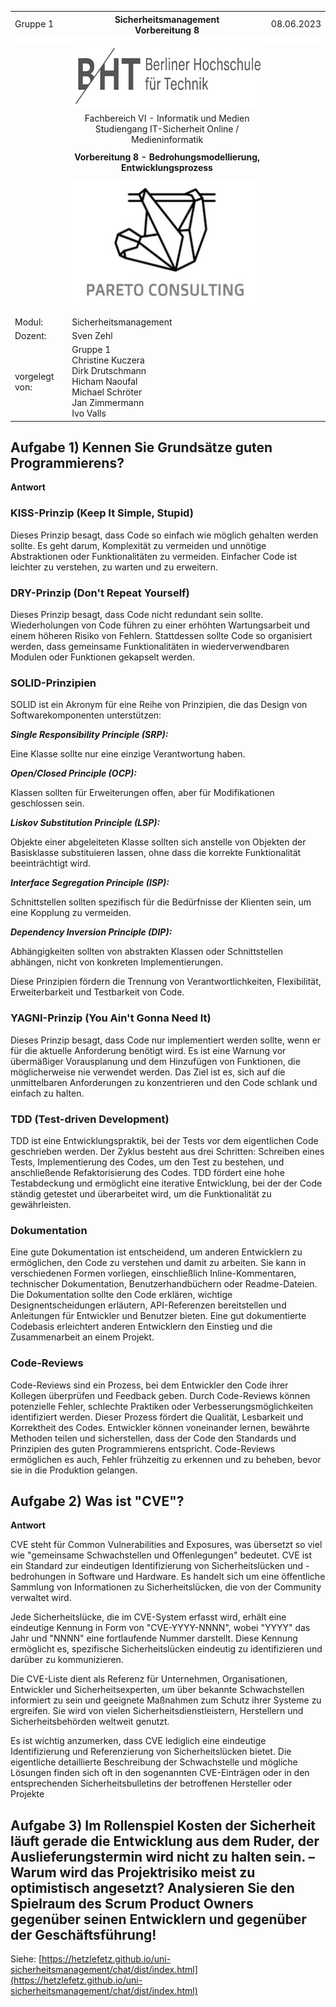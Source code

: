   <style>
    table, tr, td {
        border-collapse: collapse !important;
    border: none !important;
}
.centered{
    align:"center";
}
.blank_row
{
    height: 10px !important; /* overwrites any other rules */
    background-color: #FFFFFF;
}
    </style>
   <table width="100%" cellspacing="0" cellpadding="0" style="border:none;">
      <tbody>
        <tr>
          <td>Gruppe 1</td>
          <th>Sicherheitsmanagement<br />Vorbereitung 8</th>
          <td>08.06.2023</td>
        </tr>
        <tr class="blank_row">
              <td colspan="3"></td>
        </tr>
        <tr>
          <td><br /><br /><br /></td>
          <td align="center">
            <img
              src="./Assets/bht-logo.png"
              style="height:2.66cm;width:11.4cm;"
            />
          </td>
          <td></td>
        </tr>       
        <tr>
          <td></td>
          <td align="center">
            Fachbereich VI - Informatik und Medien<br />Studiengang
            IT-Sicherheit Online / Medieninformatik
          </td>
          <td></td>
        </tr>
        <tr align="center">
          <td></td>
          <td style="font-weight:bold; padding:8px">Vorbereitung 8 - Bedrohungsmodellierung, Entwicklungsprozess</td>
          <td></td>
        </tr>
        <tr>
          <td></td>
          <td align="center">
            <img
              src="./Assets/pareto-logo.jpg"
            style="height:5.6cm;width:8.31cm;"
            />
          </td>
          <td></td>
        </tr>
        <tr>
          <td>Modul:</td>
          <td>Sicherheitsmanagement</td>
          <td></td>
        </tr>
        <tr>
          <td>Dozent:</td>
          <td>Sven Zehl</td>
          <td></td>
        </tr>
        <tr>
          <td>vorgelegt von:</td>
          <td>
            Gruppe 1<br />Christine Kuczera<br />Dirk Drutschmann<br />Hicham
            Naoufal<br />Michael Schröter<br />Jan Zimmermann<br />Ivo Valls
          </td>
          <td></td>
        </tr>
      </tbody>
    </table>
<div style="page-break-after: always"></div>

## Aufgabe 1) Kennen Sie Grundsätze guten Programmierens?

**Antwort**

### KISS-Prinzip (Keep It Simple, Stupid)

Dieses Prinzip besagt, dass Code so einfach wie möglich gehalten werden sollte. Es geht darum, Komplexität zu vermeiden und unnötige Abstraktionen oder Funktionalitäten zu vermeiden. Einfacher Code ist leichter zu verstehen, zu warten und zu erweitern.

### DRY-Prinzip (Don't Repeat Yourself)

Dieses Prinzip besagt, dass Code nicht redundant sein sollte. Wiederholungen von Code führen zu einer erhöhten Wartungsarbeit und einem höheren Risiko von Fehlern. Stattdessen sollte Code so organisiert werden, dass gemeinsame Funktionalitäten in wiederverwendbaren Modulen oder Funktionen gekapselt werden.

### SOLID-Prinzipien

SOLID ist ein Akronym für eine Reihe von Prinzipien, die das Design von Softwarekomponenten unterstützen:

***Single Responsibility Principle (SRP):***

Eine Klasse sollte nur eine einzige Verantwortung haben.

***Open/Closed Principle (OCP):***

Klassen sollten für Erweiterungen offen, aber für Modifikationen geschlossen sein.

***Liskov Substitution Principle (LSP):***

Objekte einer abgeleiteten Klasse sollten sich anstelle von Objekten der Basisklasse substituieren lassen, ohne dass die korrekte Funktionalität beeinträchtigt wird.

***Interface Segregation Principle (ISP):***

Schnittstellen sollten spezifisch für die Bedürfnisse der Klienten sein, um eine Kopplung zu vermeiden.

***Dependency Inversion Principle (DIP):***

Abhängigkeiten sollten von abstrakten Klassen oder Schnittstellen abhängen, nicht von konkreten Implementierungen.

Diese Prinzipien fördern die Trennung von Verantwortlichkeiten, Flexibilität, Erweiterbarkeit und Testbarkeit von Code.

### YAGNI-Prinzip (You Ain't Gonna Need It)

Dieses Prinzip besagt, dass Code nur implementiert werden sollte, wenn er für die aktuelle Anforderung benötigt wird. Es ist eine Warnung vor übermäßiger Vorausplanung und dem Hinzufügen von Funktionen, die möglicherweise nie verwendet werden. Das Ziel ist es, sich auf die unmittelbaren Anforderungen zu konzentrieren und den Code schlank und einfach zu halten.

### TDD (Test-driven Development)

TDD ist eine Entwicklungspraktik, bei der Tests vor dem eigentlichen Code geschrieben werden. Der Zyklus besteht aus drei Schritten: Schreiben eines Tests, Implementierung des Codes, um den Test zu bestehen, und anschließende Refaktorisierung des Codes. TDD fördert eine hohe Testabdeckung und ermöglicht eine iterative Entwicklung, bei der der Code ständig getestet und überarbeitet wird, um die Funktionalität zu gewährleisten.

### Dokumentation

Eine gute Dokumentation ist entscheidend, um anderen Entwicklern zu ermöglichen, den Code zu verstehen und damit zu arbeiten. Sie kann in verschiedenen Formen vorliegen, einschließlich Inline-Kommentaren, technischer Dokumentation, Benutzerhandbüchern oder Readme-Dateien. Die Dokumentation sollte den Code erklären, wichtige Designentscheidungen erläutern, API-Referenzen bereitstellen und Anleitungen für Entwickler und Benutzer bieten. Eine gut dokumentierte Codebasis erleichtert anderen Entwicklern den Einstieg und die Zusammenarbeit an einem Projekt.

### Code-Reviews

Code-Reviews sind ein Prozess, bei dem Entwickler den Code ihrer Kollegen überprüfen und Feedback geben. Durch Code-Reviews können potenzielle Fehler, schlechte Praktiken oder Verbesserungsmöglichkeiten identifiziert werden. Dieser Prozess fördert die Qualität, Lesbarkeit und Korrektheit des Codes. Entwickler können voneinander lernen, bewährte Methoden teilen und sicherstellen, dass der Code den Standards und Prinzipien des guten Programmierens entspricht. Code-Reviews ermöglichen es auch, Fehler frühzeitig zu erkennen und zu beheben, bevor sie in die Produktion gelangen.

<div style="page-break-after: always"></div>

## Aufgabe 2) Was ist "CVE"?

**Antwort**

CVE steht für Common Vulnerabilities and Exposures, was übersetzt so viel wie "gemeinsame Schwachstellen und Offenlegungen" bedeutet. CVE ist ein Standard zur eindeutigen Identifizierung von Sicherheitslücken und -bedrohungen in Software und Hardware. Es handelt sich um eine öffentliche Sammlung von Informationen zu Sicherheitslücken, die von der Community verwaltet wird.

Jede Sicherheitslücke, die im CVE-System erfasst wird, erhält eine eindeutige Kennung in Form von "CVE-YYYY-NNNN", wobei "YYYY" das Jahr und "NNNN" eine fortlaufende Nummer darstellt. Diese Kennung ermöglicht es, spezifische Sicherheitslücken eindeutig zu identifizieren und darüber zu kommunizieren.

Die CVE-Liste dient als Referenz für Unternehmen, Organisationen, Entwickler und Sicherheitsexperten, um über bekannte Schwachstellen informiert zu sein und geeignete Maßnahmen zum Schutz ihrer Systeme zu ergreifen. Sie wird von vielen Sicherheitsdienstleistern, Herstellern und Sicherheitsbehörden weltweit genutzt.

Es ist wichtig anzumerken, dass CVE lediglich eine eindeutige Identifizierung und Referenzierung von Sicherheitslücken bietet. Die eigentliche detaillierte Beschreibung der Schwachstelle und mögliche Lösungen finden sich oft in den sogenannten CVE-Einträgen oder in den entsprechenden Sicherheitsbulletins der betroffenen Hersteller oder Projekte

<div style="page-break-after: always"></div>

## Aufgabe 3) Im Rollenspiel Kosten der Sicherheit läuft gerade die Entwicklung aus dem Ruder, der Auslieferungstermin wird nicht zu halten sein. – Warum wird das Projektrisiko meist zu optimistisch angesetzt? Analysieren Sie den Spielraum des Scrum Product Owners gegenüber seinen Entwicklern und gegenüber der Geschäftsführung!

Siehe: [https://hetzlefetz.github.io/uni-sicherheitsmanagement/chat/dist/index.html](https://hetzlefetz.github.io/uni-sicherheitsmanagement/chat/dist/index.html)
